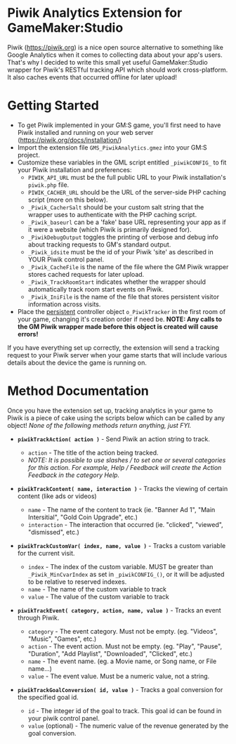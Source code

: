 # Piwik Analytics Extension for GameMaker:Studio
Piwik (https://piwik.org) is a nice open source alternative to something like Google Analytics when it comes to collecting data about your app's users. That's why I decided to write this small yet useful GameMaker:Studio wrapper for Piwik's RESTful tracking API which should work cross-platform. It also caches events that occurred offline for later upload! 

# Getting Started
* To get Piwik implemented in your GM:S game, you'll first need to have Piwik installed and running on your web server (https://piwik.org/docs/installation/)
* Import the extension file `GMS_PiwikAnalytics.gmez` into your GM:S project.
* Customize these variables in the GML script entitled `_piwikCONFIG_` to fit your Piwik installation and preferences:
	* `PIWIK_API_URL` must be the full public URL to your Piwik installation's `piwik.php` file.
	* `PIWIK_CACHER_URL` should be the URL of the server-side PHP caching script (more on this below).
	* `_Piwik_CacherSalt` should be your custom salt string that the wrapper uses to authenticate with the PHP caching script.
	* `_Piwik_baseurl` can be a 'fake' base URL representing your app as if it were a website (which Piwik is primarily designed for). 
	* `_PiwikDebugOutput` toggles the printing of verbose and debug info about tracking requests to GM's standard output.
	* `_Piwik_idsite` must be the id of your Piwik 'site' as described in YOUR Piwik control panel.
	* `_Piwik_CacheFile` is the name of the file where the GM Piwik wrapper stores cached requests for later upload.
	* `_Piwik_TrackRoomStart` indicates whether the wrapper should automatically track room start events on Piwik.
	* `_Piwik_IniFile` is the name of the file that stores persistent visitor information across visits.
* Place the <u>persistent</u> controller object `o_PiwikTracker` in the first room of your game, changing it's creation order if need be. <b>NOTE: Any calls to the GM Piwik wrapper made before this object is created will cause errors!</b>

If you have everything set up correctly, the extension will send a tracking request to your Piwik server when your game starts that will include various details about the device the game is running on.

# Method Documentation

Once you have the extension set up, tracking analytics in your game to Piwik is a piece of cake using the scripts below which can be called by any object! <i>None of the following methods return anything, just FYI.</i>

* <b>`piwikTrackAction( action )`</b> - Send Piwik an action string to track.
	* `action` - The title of the action being tracked.
	* <i>NOTE: It is possible to use slashes / to set one or several categories for this action. For example, Help / Feedback will create the Action Feedback in the category Help.</i>
	
* <b>`piwikTrackContent( name, interaction )`</b> - Tracks the viewing of certain content (like ads or videos)
	* `name` - The name of the content to track (ie. "Banner Ad 1", "Main Intersitial", "Gold Coin Upgrade", etc.)
	* `interaction` - The interaction that occurred (ie. "clicked", "viewed", "dismissed", etc.)
	
* <b>`piwikTrackCustomVar( index, name, value )`</b> - Tracks a custom variable for the current visit.
	* `index` - The index of the custom variable. MUST be greater than `_Piwik_MinCvarIndex` as set in `_piwikCONFIG_()`, or it will be adjusted to be relative to reserved indexes.
	* `name` - The name of the custom variable to track
	* `value` - The value of the custom variable to track
	
* <b>`piwikTrackEvent( category, action, name, value )`</b> - Tracks an event through Piwik.
	* `category` - The event category. Must not be empty. (eg. "Videos", "Music", "Games", etc.)
	* `action` - The event action. Must not be empty. (eg. "Play", "Pause", "Duration", "Add Playlist", "Downloaded", "Clicked", etc.)
	* `name` - The event name. (eg. a Movie name, or Song name, or File name...)
	* `value` - The event value. Must be a numeric value, not a string.
	
* <b>`piwikTrackGoalConversion( id, value )`</b> - Tracks a goal conversion for the specified goal id.
	* `id` - The integer id of the goal to track. This goal id can be found in your piwik control panel.
	* `value` (optional) - The numeric value of the revenue generated by the goal conversion.
